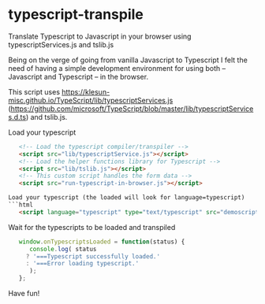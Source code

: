 # typescript-transpile
Translate Typescript to Javascript in your browser using typescriptServices.js and tslib.js

Being on the verge of going from vanilla Javascript to Typescript I felt the need of
having a simple development environment for using both – Javascript and Typescript –
in the browser.

This script uses https://klesun-misc.github.io/TypeScript/lib/typescriptServices.js (https://github.com/microsoft/TypeScript/blob/master/lib/typescriptServices.d.ts)
and tslib.js.

Load your typescript
```html
   <!-- Load the typescript compiler/transpiler -->
   <script src="lib/typescriptService.js"></script>
   <!-- Load the helper functions library for Typescript -->
   <script src="lib/tslib.js"></script>
   <!-- This custom script handles the form data -->
   <script src="run-typescript-in-browser.js"></script>

Load your typescript (the loaded will look for language=typescript)
```html
   <script language="typescript" type="text/typescript" src="demoscript1.ts"></script>
```

Wait for the typescripts to be loaded and transpiled
```javascript
   window.onTypescriptsLoaded = function(status) {
      console.log( status
	 ? '===Typescript successfully loaded.'
	 : '===Error loading typescript.'
      );
   };

```

Have fun!